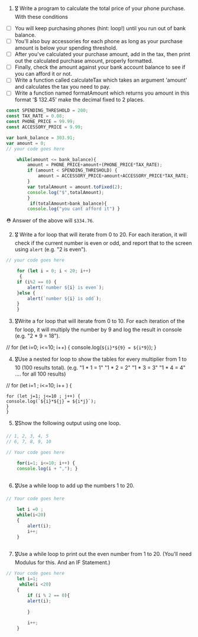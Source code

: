1. 🎖 Write a program to calculate the total price of your phone purchase. With these conditions
 * [ ] You will keep purchasing phones (hint: loop!) until you run out of bank balance.
 * [ ] You'll also buy accessories for each phone as long as your purchase amount is below your spending threshold.
 * [ ] After you've calculated your purchase amount, add in the tax, then print out the calculated purchase amount, properly formatted.
 * [ ] Finally, check the amount against your bank account balance to see if you can afford it or not.
 * [ ] Write a function called calculateTax which takes an argument 'amount' and calculates the tax you need to pay.
 * [ ] Write a function named formatAmount which returns you amount in this format '$ 132.45' make the decimal fixed to 2 places.
```js
const SPENDING_THRESHOLD = 200;
const TAX_RATE = 0.08;
const PHONE_PRICE = 99.99;
const ACCESSORY_PRICE = 9.99;

var bank_balance = 303.91;
var amount = 0;
// your code goes here

    while(amount <= bank_balance){
	    amount = PHONE_PRICE+amount+(PHONE_PRICE*TAX_RATE);
	    if (amount < SPENDING_THRESHOLD) {
		    amount = ACCESSORY_PRICE+amount+ACCESSORY_PRICE*TAX_RATE;
	    }
        var totalAmount = amount.toFixed(2);
        console.log("$",totalAmount);
        }
         if(totalAmount>bank_balance){
	    console.log("you cant afford it") }
```
 ⛑ Answer of the above will `$334.76`.

2. 🎖 Write a for loop that will iterate from 0 to 20. For each iteration, it will check if the current number is even or odd, and report that to the screen using `alert` (e.g. "2 is even").
```js
// your code goes here

    for (let i = 0; i < 20; i++)
     {
 	if (i%2 == 0) {
 		alert(`number ${i} is even`);
 	}else {
 		alert(`number ${i} is odd`);
 	}
    }
```

3. 🎖Write a for loop that will iterate from 0 to 10. For each iteration of the for loop, it will multiply the number by 9 and log the result in console (e.g. "2 * 9 = 18").

// for (let i=0; i<=10; i++) {
    console.log(`${i}*${9} = ${i*9}`); }

4. 🎖Use a nested for loop to show the tables for every multiplier from 1 to 10 (100 results total).
(e.g.
"1 * 1 = 1"
"1 * 2 = 2"
"1 * 3 = 3"
"1 * 4 = 4"
.... for all 100 results)

// for (let i=1 ; i<=10; i++ ) {
	
	for (let j=1; j<=10 ; j++) {
	console.log(`${i}*${j} = ${i*j}`);
	}
    }

5. 🎖Show the following output using one loop.
```js
// 1, 2, 3, 4, 5
// 6, 7, 8, 9, 10

// Your code goes here

    for(i=1; i<=10; i++) {
    console.log(i + ","); }
    
```

6. 🎖Use a while loop to add up the numbers 1 to 20.
```js
// Your code goes here

    let i =0 ;
    while(i<20)
    {
	    alert(i);
	    i++;	
    }
	
```

7. 🎖Use a while loop to print out the even number from 1 to 20. (You'll need Modulus for this. And an IF Statement.)
```js
// Your code goes here
    let i=1;
     while(i <20)
    {
	    if (i % 2 == 0){
	    alert(i);
	    
	    }
	    
	    i++;
    }
```
